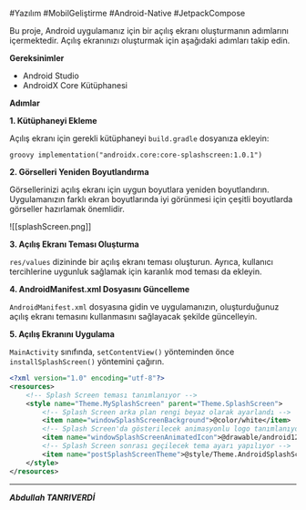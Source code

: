 #Yazılım #MobilGeliştirme #Android-Native  #JetpackCompose 

Bu proje, Android uygulamanız için bir açılış ekranı oluşturmanın adımlarını içermektedir. Açılış ekranınızı oluşturmak için aşağıdaki adımları takip edin.

 **Gereksinimler**

- Android Studio
- AndroidX Core Kütüphanesi

**Adımlar**

 **1. Kütüphaneyi Ekleme**

Açılış ekranı için gerekli kütüphaneyi `build.gradle` dosyanıza ekleyin:

`groovy implementation("androidx.core:core-splashscreen:1.0.1")`

**2. Görselleri Yeniden Boyutlandırma**

Görsellerinizi açılış ekranı için uygun boyutlara yeniden boyutlandırın. Uygulamanızın farklı ekran boyutlarında iyi görünmesi için çeşitli boyutlarda görseller hazırlamak önemlidir.

![[splashScreen.png]]

**3. Açılış Ekranı Teması Oluşturma**

`res/values` dizininde bir açılış ekranı teması oluşturun. Ayrıca, kullanıcı tercihlerine uygunluk sağlamak için karanlık mod teması da ekleyin.

**4. AndroidManifest.xml Dosyasını Güncelleme**

`AndroidManifest.xml` dosyasına gidin ve uygulamanızın, oluşturduğunuz açılış ekranı temasını kullanmasını sağlayacak şekilde güncelleyin.

**5. Açılış Ekranını Uygulama**

`MainActivity` sınıfında, `setContentView()` yönteminden önce `installSplashScreen()` yöntemini çağırın.


```xml
<?xml version="1.0" encoding="utf-8"?>
<resources>
    <!-- Splash Screen teması tanımlanıyor -->
    <style name="Theme.MySplashScreen" parent="Theme.SplashScreen">
        <!-- Splash Screen arka plan rengi beyaz olarak ayarlandı -->
        <item name="windowSplashScreenBackground">@color/white</item>
        <!-- Splash Screen'da gösterilecek animasyonlu logo tanımlanıyor -->
        <item name="windowSplashScreenAnimatedIcon">@drawable/android12_logo</item>
        <!-- Splash Screen sonrası geçilecek tema ayarı yapılıyor -->
        <item name="postSplashScreenTheme">@style/Theme.AndroidSplashScreen</item>
    </style>
</resources>
```

***
***Abdullah TANRIVERDİ***
